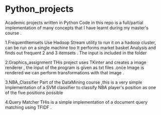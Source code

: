 # Python_projects
Academic projects written in Python
Code in this repo is a full/partial implementation of many concepts that I have learnt
during my master's course .

1.FrequentItemsets
Use Hadoop Stream utility to run it on a hadoop cluster, can be run on a single machine too
It performs market basket Analysis and finds out frequent 2 and 3 itemsets .
The input is included in the folder




2.Graphics_assignment 
THis project uses TKinter and creates a image renderer , the input of the program is given as txt files
.once Image is rendered we can perform transformations with that image . 



3.NBA_Classifier
Part of the DataMining course ,this is a very simple implementation of a SVM classifier to classify
NBA player's position as one of the five positions possible



4.Query Matcher
THis is a simple implementation of a document query matching using TFIDF .


